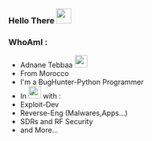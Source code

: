 ### Hello There <img src="https://raw.githubusercontent.com/MartinHeinz/MartinHeinz/master/wave.gif" width="30px">
### WhoAmI : 
- Adnane Tebbaa <img src="https://art.pixilart.com/baa68edf94a461e.gif" width="25px"> 
- From Morocco 
- I'm a BugHunter-Python Programmer
- In <img src="https://thumbs.gfycat.com/DarlingBronzeHerring-size_restricted.gif" width="25px"> with : 
- Exploit-Dev
- Reverse-Eng (Malwares,Apps...)
- SDRs and RF Security 
- and More...



